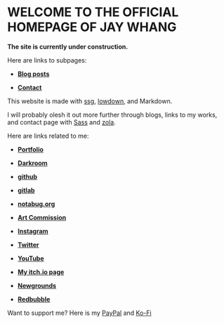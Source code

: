 # WELCOME TO THE OFFICIAL HOMEPAGE OF JAY WHANG

**The site is currently under construction.**


Here are links to subpages:

* **[Blog posts](https://www.jaywhangmakes.com/blog)**

* **[Contact](https://www.jaywhangmakes.com/contact)**


This website is made with [ssg](https://romanzolotarev.com/ssg.html), [lowdown](https://kristaps.bsd.lv/lowdown/), and Markdown.

I will probably olesh it out more further through blogs, links to my works, and contact page with [Sass](https://sass-lang.com) and [zola](https://www.getzola.org).


Here are links related to me:

* **[Portfolio](https://www.behance.net/jaywhang)**

* **[Darkroom](https://jaywhang.darkroom.tech)**

* **[github](https://github.com/jwhang627)**

* **[gitlab](https://gitlab.com/designergaze)**

* **[notabug.org](https://notabug.org/designergaze)**

* **[Art Commission](https://jaywhang-art-commission.carrd.co/)**

* **[Instagram](https://instagram.com/designergaze)**

* **[Twitter](https://twitter.com/jwhangdoesstuff)**

* **[YouTube](https://youtube.com/channel/UC27eBrx7frP5ku3kkTJMPlA)**

* **[My itch.io page](https://designergaze.itch.io/)**

* **[Newgrounds](https://jaywhangdoesstuff.newgrounds.com/)**

* **[Redbubble](http://jay-whang-arts.redbubble.com/)**


Want to support me? Here is my [PayPal](https://www.paypal.me/designergaze) and [Ko-Fi](https://ko-fi.com/designergaze)
